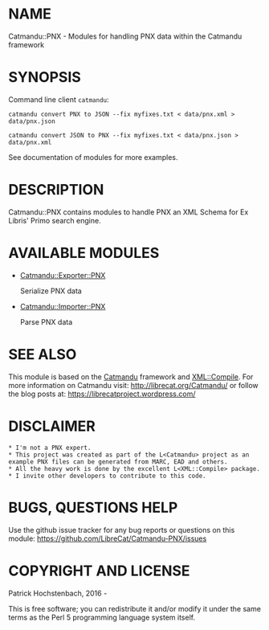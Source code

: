 # NAME

Catmandu::PNX - Modules for handling PNX data within the Catmandu framework

# SYNOPSIS

Command line client `catmandu`:

    catmandu convert PNX to JSON --fix myfixes.txt < data/pnx.xml > data/pnx.json

    catmandu convert JSON to PNX --fix myfixes.txt < data/pnx.json > data/pnx.xml

See documentation of modules for more examples.

# DESCRIPTION

Catmandu::PNX contains modules to handle PNX an
XML Schema for Ex Libris' Primo search engine.

# AVAILABLE MODULES

- [Catmandu::Exporter::PNX](https://metacpan.org/pod/Catmandu::Exporter::PNX)

    Serialize PNX data

- [Catmandu::Importer::PNX](https://metacpan.org/pod/Catmandu::Importer::PNX)

    Parse PNX data

# SEE ALSO

This module is based on the [Catmandu](https://metacpan.org/pod/Catmandu) framework and [XML::Compile](https://metacpan.org/pod/XML::Compile).
For more information on Catmandu visit: http://librecat.org/Catmandu/
or follow the blog posts at: https://librecatproject.wordpress.com/

# DISCLAIMER

    * I'm not a PNX expert.
    * This project was created as part of the L<Catmandu> project as an example PNX files can be generated from MARC, EAD and others.
    * All the heavy work is done by the excellent L<XML::Compile> package.
    * I invite other developers to contribute to this code.

# BUGS, QUESTIONS HELP

Use the github issue tracker for any bug reports or questions on this module:
https://github.com/LibreCat/Catmandu-PNX/issues

# COPYRIGHT AND LICENSE

Patrick Hochstenbach, 2016 -

This is free software; you can redistribute it and/or modify it under the same
terms as the Perl 5 programming language system itself.
